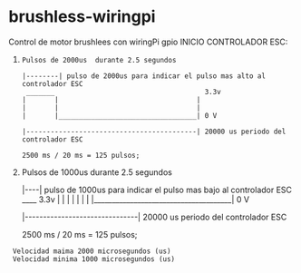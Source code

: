 # brushless-wiringpi
Control de motor brushlees con wiringPi gpio
 INICIO CONTROLADOR ESC:
 
 1)       
        Pulsos de 2000us  durante 2.5 segundos

        |--------| pulso de 2000us para indicar el pulso mas alto al controlador ESC
         _______                                     3.3v
        |       |                                  |
        |       |                                  |
        |       |__________________________________| 0 V

        |------------------------------------------| 20000 us periodo del controlador ESC

        2500 ms / 20 ms = 125 pulsos;
   
   2)             
        Pulsos de 1000us  durante 2.5 segundos

        |----| pulso de 1000us para indicar el pulso mas bajo al controlador ESC
         ____                             3.3v
        |    |                                      |
        |    |                                      |
        |    |______________________________________| 0 V

        |-------------------------------| 20000 us periodo del controlador ESC

        2500 ms / 20 ms = 125 pulsos;
     
     Velocidad maima 2000 microsegundos (us)
     Velocidad minima 1000 microsegundos (us)
